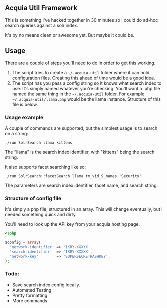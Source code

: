 ## Acquia Util Framework

This is something I've hacked together in 30 minutes so I could do ad-hoc search queries against a solr index.

It's by no means clean or awesome yet. But maybe it could be.

## Usage

There are a couple of steps you'll need to do in order to get this working.

1. The script tries to create a ```~/.acquia-util``` folder where it can hold configuration files. Creating this ahead of time would be a good idea.
2. The script has you pass a config string so it knows what search index to use. It's simply named whatever you're checking. You'll want a .php file named the same thing in the ```~/.acquia-util``` folder. For example ```~/.acquia-util/llama.php``` would be the llama instance. Structure of this file is below.

### Usage example
A couple of commands are supported, but the simplest usage is to search on a string:

```./run SolrSearch llama kittens```

The "llama" is the search index identifier, with "kittens" being the search string.

It also supports facet searching like so:

```./run SolrSearch::facetSearch llama tm_vid_9_names 'Security'```

The parameters are search index identifier, facet name, and search string.

### Structure of config file
It's simply a php file, structured in an array. This will change eventually, but I needed something quick and dirty.

You'll need to look up the API key from your acquia hosting page.

```php
<?php

$config = array(
  'network-identifier' => 'IKRY-XXXXX',
  'search-identifier'  => 'IKRY-XXXXX',
  'network-key'        => 'SUPERSECRETHASHKEY',
);

```

### Todo:
* Save search index config locally.
* Automated Testing
* Pretty formatting
* More commands
